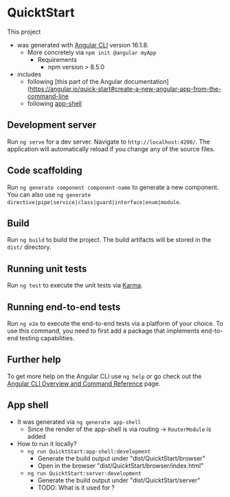# QuicktStart

This project
* was generated with [Angular CLI](https://github.com/angular/angular-cli) version 16.1.8.
  * More concretely via `npm init @angular myApp`
    * Requirements
      * npm version > 8.5.0
* includes 
  * following [this part of the Angular documentation](https://angular.io/quick-start#create-a-new-angular-app-from-the-command-line
  * following [app-shell](https://angular.io/guide/app-shell)


## Development server

Run `ng serve` for a dev server. Navigate to `http://localhost:4200/`. The application will automatically reload if you change any of the source files.

## Code scaffolding

Run `ng generate component component-name` to generate a new component. You can also use `ng generate directive|pipe|service|class|guard|interface|enum|module`.

## Build

Run `ng build` to build the project. The build artifacts will be stored in the `dist/` directory.

## Running unit tests

Run `ng test` to execute the unit tests via [Karma](https://karma-runner.github.io).

## Running end-to-end tests

Run `ng e2e` to execute the end-to-end tests via a platform of your choice. To use this command, you need to first add a package that implements end-to-end testing capabilities.

## Further help

To get more help on the Angular CLI use `ng help` or go check out the [Angular CLI Overview and Command Reference](https://angular.io/cli) page.

## App shell

* It was generated via `ng generate app-shell`
  * Since the render of the app-shell is via routing -> `RouterModule` is added
* How to run it locally?
  * `ng run QuicktStart:app-shell:development`
    * Generate the build output under "dist/QuicktStart/browser"
    * Open in the browser "dist/QuicktStart/browser/index.html"
  * `ng run QuicktStart:server:development`
    * Generate the build output under "dist/QuicktStart/server"
    * TODO: What is it used for ?
